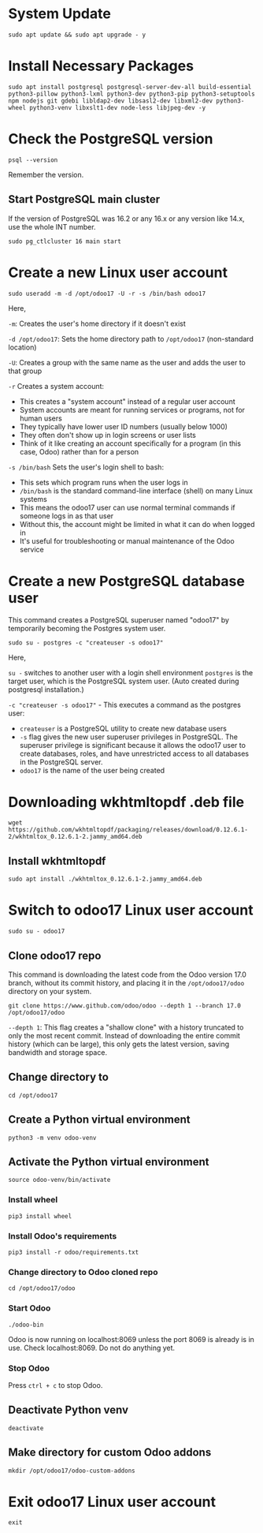 # System Update
```
sudo apt update && sudo apt upgrade - y
```

# Install Necessary Packages
```
sudo apt install postgresql postgresql-server-dev-all build-essential python3-pillow python3-lxml python3-dev python3-pip python3-setuptools npm nodejs git gdebi libldap2-dev libsasl2-dev libxml2-dev python3-wheel python3-venv libxslt1-dev node-less libjpeg-dev -y
```

# Check the PostgreSQL version
```
psql --version
```
Remember the version.

## Start PostgreSQL main cluster
If the version of PostgreSQL was 16.2 or any 16.x or any version like 14.x, use the whole INT number.
```
sudo pg_ctlcluster 16 main start
```

# Create a new Linux user account
```
sudo useradd -m -d /opt/odoo17 -U -r -s /bin/bash odoo17
```

Here,

`-m`: Creates the user's home directory if it doesn't exist

`-d /opt/odoo17`: Sets the home directory path to `/opt/odoo17` (non-standard location)

`-U`: Creates a group with the same name as the user and adds the user to that group

`-r` Creates a system account:

- This creates a "system account" instead of a regular user account
- System accounts are meant for running services or programs, not for human users
- They typically have lower user ID numbers (usually below 1000)
- They often don't show up in login screens or user lists
- Think of it like creating an account specifically for a program (in this case, Odoo) rather than for a person

`-s /bin/bash` Sets the user's login shell to bash:

- This sets which program runs when the user logs in
- `/bin/bash` is the standard command-line interface (shell) on many Linux systems
- This means the odoo17 user can use normal terminal commands if someone logs in as that user
- Without this, the account might be limited in what it can do when logged in
- It's useful for troubleshooting or manual maintenance of the Odoo service

# Create a new PostgreSQL database user
This command creates a PostgreSQL superuser named "odoo17" by temporarily becoming the Postgres system user.
```
sudo su - postgres -c "createuser -s odoo17"
```

Here,

`su -` switches to another user with a login shell environment
`postgres` is the target user, which is the PostgreSQL system user. (Auto created during postgresql installation.)

`-c "createuser -s odoo17"` - This executes a command as the postgres user:

- `createuser` is a PostgreSQL utility to create new database users
- `-s` flag gives the new user superuser privileges in PostgreSQL. The superuser privilege is significant because it allows the odoo17 user to create databases, roles, and have unrestricted access to all databases in the PostgreSQL server.
- `odoo17` is the name of the user being created

# Downloading wkhtmltopdf .deb file
```
wget https://github.com/wkhtmltopdf/packaging/releases/download/0.12.6.1-2/wkhtmltox_0.12.6.1-2.jammy_amd64.deb
```

## Install wkhtmltopdf
```
sudo apt install ./wkhtmltox_0.12.6.1-2.jammy_amd64.deb
```
# Switch to odoo17 Linux user account
```
sudo su - odoo17
```

## Clone odoo17 repo
This command is downloading the latest code from the Odoo version 17.0 branch, without its commit history, and placing it in the `/opt/odoo17/odoo` directory on your system.
```
git clone https://www.github.com/odoo/odoo --depth 1 --branch 17.0 /opt/odoo17/odoo
```

`--depth 1`: This flag creates a "shallow clone" with a history truncated to only the most recent commit. Instead of downloading the entire commit history (which can be large), this only gets the latest version, saving bandwidth and storage space.

## Change directory to 
```
cd /opt/odoo17
```

## Create a Python virtual environment
```
python3 -m venv odoo-venv
```

## Activate the Python virtual environment
```
source odoo-venv/bin/activate
```

### Install wheel
```
pip3 install wheel
```

### Install Odoo's requirements
```
pip3 install -r odoo/requirements.txt
```
### Change directory to Odoo cloned repo
```
cd /opt/odoo17/odoo
```

### Start Odoo
```
./odoo-bin
```

Odoo is now running on localhost:8069 unless the port 8069 is already is in use.
Check localhost:8069. Do not do anything yet.

### Stop Odoo
 Press `ctrl + c` to stop Odoo.

## Deactivate Python venv
```
deactivate
```

## Make directory for custom Odoo addons
```
mkdir /opt/odoo17/odoo-custom-addons
```

# Exit odoo17 Linux user account
```
exit
```

